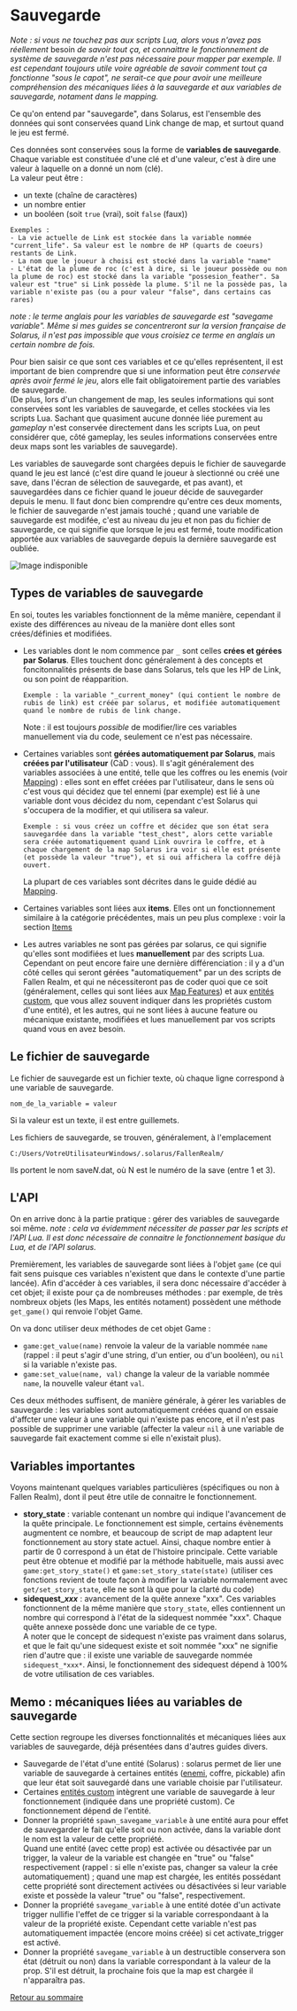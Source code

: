 # Sauvegarde
*Note : si vous ne touchez pas aux scripts Lua, alors vous n'avez pas réellement* besoin *de savoir tout ça, et connaittre le fonctionnement de système de sauvegarde n'est pas nécessaire pour mapper par exemple. Il est cependant toujours utile voire agréable de savoir comment tout ça fonctionne "sous le capot", ne serait-ce que pour avoir une meilleure compréhension des mécaniques liées à la sauvegarde et aux variables de sauvegarde, notament dans le mapping.*

Ce qu'on entend par "sauvegarde", dans Solarus, est l'ensemble des données qui sont conservées quand Link change de map, et surtout quand le jeu est fermé.  

Ces données sont conservées sous la forme de **variables de sauvegarde**.   
Chaque variable est constituée d'une clé et d'une valeur, c'est à dire une valeur à laquelle on a donné un nom (clé).  
La valeur peut être : 
- un texte (chaîne de caractères)
- un nombre entier
- un booléen (soit `true` (vrai), soit `false` (faux))


```
Exemples :
- La vie actuelle de Link est stockée dans la variable nommée "current_life". Sa valeur est le nombre de HP (quarts de coeurs) restants de Link.
- La nom que le joueur à choisi est stocké dans la variable "name"
- L'état de la plume de roc (c'est à dire, si le joueur possède ou non la plume de roc) est stocké dans la variable "possesion_feather". Sa valeur est "true" si Link possède la plume. S'il ne la possède pas, la variable n'existe pas (ou a pour valeur "false", dans certains cas rares)
```

*note : le terme anglais pour les variables de sauvegarde est "savegame variable". Même si mes guides se concentreront sur la version française de Solarus, il n'est pas impossible que vous croisiez ce terme en anglais un certain nombre de fois.*

Pour bien saisir ce que sont ces variables et ce qu'elles représentent, il est important de bien comprendre que si une information peut être *conservée après avoir fermé le jeu*, alors elle fait obligatoirement partie des variables de sauvegarde.  
(De plus, lors d'un changement de map, les seules informations qui sont conservées sont les variables de sauvegarde, et celles stockées via les scripts Lua. Sachant que quasiment aucune donnée liée purement au *gameplay* n'est conservée directement dans les scripts Lua, on peut considérer que, côté gameplay, les seules informations conservées entre deux maps sont les variables de sauvegarde).

Les variables de sauvegarde sont chargées depuis le fichier de sauvegarde quand le jeu est lancé (c'est  dire quand le joueur à slectionné ou créé une save, dans l'écran de sélection de sauvegarde, et pas avant), et sauvegardées dans ce fichier quand le joueur décide de sauvegarder depuis le menu. Il faut donc bien comprendre qu'entre ces deux moments, le fichier de sauvegarde n'est jamais touché ; quand une variable de sauvegarde est modifée, c'est au niveau du jeu et non pas du fichier de sauvegarde, ce qui signifie que lorsque le jeu est fermé, toute modification apportée aux variables de sauvegarde depuis la dernière sauvegarde est oubliée.

![Image indisponible](img/savegame.png)

## Types de variables de sauvegarde

En soi, toutes les variables fonctionnent de la même manière, cependant il existe des différences au niveau de la manière dont elles sont crées/définies et modifiées.
- Les variables dont le nom commence par `_` sont celles **crées et gérées par Solarus**. Elles touchent donc généralement à des concepts et foncitonnalités présents de base dans Solarus, tels que les HP de Link, ou son point de réapparition.  
    ```
    Exemple : la variable "_current_money" (qui contient le nombre de rubis de link) est créée par solarus, et modifiée automatiquement quand le nombre de rubis de link change.
    ```

    Note : il est toujours *possible* de modifier/lire ces variables manuellement via du code, seulement ce n'est pas nécessaire.

- Certaines variables sont **gérées automatiquement par Solarus**, mais **créées par l'utilisateur** (CàD : vous). Il s'agit généralement des variables associées à une entité, telle que les coffres ou les enemis (voir [Mapping](mapping.md)) : elles sont en effet créées par l'utilisateur, dans le sens où c'est vous qui décidez que tel ennemi (par exemple) est lié à une variable dont vous décidez du nom, cependant c'est Solarus qui s'occupera de la modifier, et qui utilisera sa valeur. 
    ```
    Exemple : si vous créez un coffre et décidez que son état sera sauvegardée dans la variable "test_chest", alors cette variable sera créée automatiquement quand Link ouvrira le coffre, et à chaque chargement de la map Solarus ira voir si elle est présente (et possède la valeur "true"), et si oui affichera la coffre déjà ouvert.
    ```
    La plupart de ces variables sont décrites dans le guide dédié au [Mapping](mapping.md).

- Certaines variables sont liées aux **items**. Elles ont un fonctionnement similaire à la catégorie précédentes, mais un peu plus complexe : voir la section [Items](#items)

- Les autres variables ne sont pas gérées par solarus, ce qui signifie qu'elles sont modifiées et lues **manuellement** par des scripts Lua. Cependant on peut encore faire une dernière différenciation : il y a d'un côté celles qui seront gérées "automatiquement" par un des scripts de Fallen Realm, et qui ne nécessiteront pas de coder quoi que ce soit (généralement, celles qui sont liées aux [Map Features](mapping.md#Map-features)) et aux [entités custom](mapping.md#Entités-custom), que vous allez souvent indiquer dans les propriétés custom d'une entité), et les autres, qui ne sont liées à aucune feature ou mécanique existante, modifiées et lues manuellement par vos scripts quand vous en avez besoin.

## Le fichier de sauvegarde
Le fichier de sauvegarde est un fichier texte, où chaque ligne correspond à une variable de sauvegarde.  
```
nom_de_la_variable = valeur
```
Si la valeur est un texte, il est entre guillemets.

Les fichiers de sauvegarde, se trouven, généralement, à l'emplacement 
```
C:/Users/VotreUtilisateurWindows/.solarus/FallenRealm/
```
Ils portent le nom save*N*.dat, où N est le numéro de la save (entre 1 et 3).
## L'API

On en arrive donc à la partie pratique : gérer des variables de sauvegarde soi même. *note : cela va évidemment nécessiter de passer par les scripts et l'API Lua. Il est donc nécessaire de connaitre le fonctionnement basique du Lua, et de l'API solarus.*

Premièrement, les variables de sauvegarde sont liées à l'objet `game` (ce qui fait sens puisque ces variables n'existent que dans le contexte d'une partie lancée). Afin d'accéder à ces variables, il sera donc nécessaire d'accéder à cet objet; il existe pour ça de nombreuses méthodes : par exemple, de très nombreux objets (les Maps, les entités notament) possèdent une méthode `get_game()` qui renvoie l'objet Game.  

On va donc utiliser deux méthodes de cet objet Game :   
- `game:get_value(name)` renvoie la valeur de la variable nommée `name` (rappel : il peut s'agir d'une string, d'un entier, ou d'un booléen), ou `nil` si la variable n'existe pas.
- `game:set_value(name, val)` change la valeur de la variable nommée `name`, la nouvelle valeur étant `val`.

Ces deux méthodes suffisent, de manière générale, à gérer les variables de sauvegarde : les variables sont automatiquement créées quand on essaie d'affcter une valeur à une variable qui n'existe pas encore, et il n'est pas possible de supprimer une variable (affecter la valeur `nil` à une variable de sauvegarde fait exactement comme si elle n'existait plus).

## Variables importantes
Voyons maintenant quelques variables particulières (spécifiques ou non à Fallen Realm), dont il peut être utile de connaitre le fonctionnement.  
- **story_state** : variable contenant un nombre qui indique l'avancement de la quête principale. Le fonctionnement est simple, certains évènements augmentent ce nombre, et beaucoup de script de map adaptent leur fonctionnement au story state actuel. Ainsi, chaque nombre entier à partir de 0 correspond à un état de l'histoire principale.
Cette variable peut être obtenue et modifié par la méthode habituelle, mais aussi avec `game:get_story_state()` et `game:set_story_state(state)` (utiliser ces fonctions revient de toute façon à modifier la variable normalement avec `get/set_story_state`, elle ne sont là que pour la clarté du code)
- **sidequest_*xxx*** : avancement de la quête annexe "xxx". Ces variables fonctionnent de la même manière que `story_state`, elles contiennent un nombre qui correspond à l'état de la sidequest nommée "xxx". Chaque quête annexe possède donc une variable de ce type.  
A noter que le concept de sidequest n'existe pas vraiment dans solarus, et que le fait qu'une sidequest existe et soit nommée "xxx" ne signifie rien d'autre que : il existe une variable de sauvegarde nommée `sidequest_*xxx*`. Ainsi, le fonctionnement des sidequest dépend à 100% de votre utilisation de ces variables.  

## Memo : mécaniques liées au variables de sauvegarde
Cette section regroupe les diverses fonctionnalités et mécaniques liées aux variables de sauvegarde, déjà présentées dans d'autres guides divers.  

- Sauvegarde de l'état d'une entité (Solarus) : solarus permet de lier une variable de sauvegarde à certaines entités ([enemi](mapping.md#enemi), coffre, pickable) afin que leur état soit sauvegardé dans une variable choisie par l'utilisateur.
- Certaines [entités custom](mapping.md#entités-custom) intègrent une variable de sauvegarde à leur fonctionnement (indiquée dans une propriété custom). Ce fonctionnement dépend de l'entité.
- Donner la propriété `spawn_savegame_variable` à une entité aura pour effet de sauvegarder le fait qu'elle soit ou non activée, dans la variable dont le nom est la valeur de cette propriété.  
Quand une entité (avec cette prop) est activée ou désactivée par un trigger, la valeur de la variable est changée en "true" ou "false" respectivement (rappel : si elle n'existe pas, changer sa valeur la crée automatiquement) ; quand une map est chargée, les entités possédant cette propriété sont directement activées ou désactivées si leur variable existe et possède la valeur "true" ou "false", respectivement.
- Donner la propriété `savegame_variable` à une entité dotée d'un activate trigger nullifie l'effet de ce trigger si la variable correspondaant à la valeur de la propriété existe. Cependant cette variable n'est pas automatiquement impactée (encore moins créée) si cet activate_trigger est activé.
- Donner la propriété `savegame_variable` à un destructible conservera son état (détruit ou non) dans la variable correspondant à la valeur de la prop. S'il est détruit, la prochaine fois que la map est chargée il n'apparaîtra pas.


[Retour au sommaire](starting.md)

